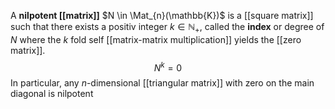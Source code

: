 
A **nilpotent [[matrix]]** $N \in \Mat_{n}(\mathbb{K})$ is a [[square matrix]] such that there exists a positiv integer $k \in \mathbb{N}_{+}$, called the **index** or degree of $N$ where the $k$ fold self [[matrix-matrix multiplication]] yields the [[zero matrix]].
$$
N^{k} = 0
$$
In particular, any $n$-dimensional [[triangular matrix]] with zero on the main diagonal is nilpotent
